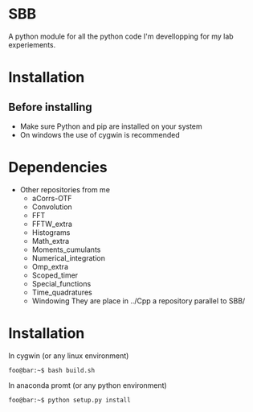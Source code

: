 # SBB
A python module for all the python code I'm devellopping for my lab experiements.

# Installation
## Before installing
- Make sure Python and pip are installed on your system
- On windows the use of cygwin is recommended

# Dependencies
- Other repositories from me
  - aCorrs-OTF
  - Convolution
  - FFT
  - FFTW_extra
  - Histograms
  - Math_extra
  - Moments_cumulants
  - Numerical_integration
  - Omp_extra
  - Scoped_timer
  - Special_functions
  - Time_quadratures
  - Windowing
They are place in ../Cpp a repository parallel to SBB/

# Installation
In cygwin (or any linux environment)
```console
foo@bar:~$ bash build.sh
```
In anaconda promt (or any python environment)
```console
foo@bar:~$ python setup.py install
```
